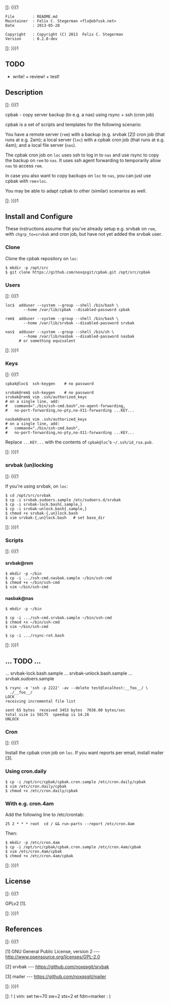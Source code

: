 []: {{{1

    File        : README.md
    Maintainer  : Felix C. Stegerman <flx@obfusk.net>
    Date        : 2013-05-28

    Copyright   : Copyright (C) 2013  Felix C. Stegerman
    Version     : 0.2.0-dev

[]: }}}1

## TODO

  * write! + review! + test!

## Description
[]: {{{1

  cpbak - copy server backup (to e.g. a nas) using rsync + ssh (cron
  job)

  cpbak is a set of scripts and templates for the following scenario:

  You have a remote server (`rem`) with a backup (e.g. srvbak [2])
  cron job (that runs at e.g. 2am); a local server (`loc`) with a
  cpbak cron job (that runs at e.g. 4am); and a local file server
  (`nas`).

  The cpbak cron job on `loc` uses ssh to log in to `nas` and use
  rsync to copy the backup on `rem` to `nas`.  It uses ssh agent
  forwarding to temporarily allow `nas` to access `rem`.

  In case you also want to copy backups on `loc` to `nas`, you can
  just use cpbak with `rem`=`loc`.

  You may be able to adapt cpbak to other (similar) scenarios as well.

[]: }}}1

## Install and Configure

  These instructions assume that you've already setup e.g. srvbak on
  `rem`, with `chgrp_to=srvbak` and cron job, but have not yet added
  the srvbak user.

### Clone

  Clone the cpbak repository on `loc`:

    $ mkdir -p /opt/src
    $ git clone https://github.com/noxqsgit/cpbak.git /opt/src/cpbak

### Users
[]: {{{1

    loc$  adduser --system --group --shell /bin/bash \
            --home /var/lib/cpbak --disabled-password cpbak

    rem$  adduser --system --group --shell /bin/bash \
            --home /var/lib/srvbak --disabled-password srvbak

    nas$  adduser --system --group --shell /bin/sh \
            --home /var/lib/nasbak --disabled-password nasbak
          # or something equivalent

[]: }}}1

### Keys
[]: {{{1

    cpbak@loc$  ssh-keygen    # no password

    srvbak@rem$ ssh-keygen    # no password
    srvbak@rem$ vim .ssh/authorized_keys
    # on a single line, add:
    #   command="./bin/ssh-cmd.bash",no-agent-forwarding,
    #   no-port-forwarding,no-pty,no-X11-forwarding ...KEY...

    nasbak@nas$ vim .ssh/authorized_keys
    # on a single line, add:
    #   command="./bin/ssh-cmd.bash",
    #   no-port-forwarding,no-pty,no-X11-forwarding ...KEY...

  Replace `...KEY...` with the contents of `cpbak@loc`'s
  `~/.ssh/id_rsa.pub`.

[]: }}}1

### srvbak (un)locking
[]: {{{1

  If you're using srvbak, on `loc`:

    $ cd /opt/src/srvbak
    $ cp -i srvbak.sudoers.sample /etc/sudoers.d/srvbak
    $ cp -i srvbak-lock.bash{.sample,}
    $ cp -i srvbak-unlock.bash{.sample,}
    $ chmod +x srvbak-{,un}lock.bash
    $ vim srvbak-{,un}lock.bash   # set base_dir

[]: }}}1

### Scripts
[]: {{{1

#### srvbak@rem

    $ mkdir -p ~/bin
    $ cp -i .../ssh-cmd.nasbak.sample ~/bin/ssh-cmd
    $ chmod +x ~/bin/ssh-cmd
    $ vim ~/bin/ssh-cmd

#### nasbak@nas

    $ mkdir -p ~/bin

    $ cp -i .../ssh-cmd.srvbak.sample ~/bin/ssh-cmd
    $ chmod +x ~/bin/ssh-cmd
    $ vim ~/bin/ssh-cmd

    $ cp -i .../rsync-rot.bash

[]: }}}1

## ... TODO ...

... srvbak-lock.bash.sample
... srvbak-unlock.bash.sample
... srvbak.sudoers.sample


    $ rsync -e 'ssh -p 2222' -av --delete test@localhost:__foo__/ \
      ./__foo__/
    LOCK
    receiving incremental file list

    sent 65 bytes  received 3453 bytes  7036.00 bytes/sec
    total size is 50175  speedup is 14.26
    UNLOCK

### Cron
[]: {{{1

  Install the cpbak cron job on `loc`.  If you want reports per email,
  install mailer [3].

### Using cron.daily

    $ cp -i /opt/src/cpbak/cpbak.cron.sample /etc/cron.daily/cpbak
    $ vim /etc/cron.daily/cpbak
    $ chmod +x /etc/cron.daily/cpbak

### With e.g. cron.4am

  Add the following line to /etc/crontab:

    25 2 * * * root  cd / && run-parts --report /etc/cron.4am

  Then:

    $ mkdir -p /etc/cron.4am
    $ cp -i /opt/src/cpbak/cpbak.cron.sample /etc/cron.4am/cpbak
    $ vim /etc/cron.4am/cpbak
    $ chmod +x /etc/cron.4am/cpbak

[]: }}}1

## License
[]: {{{1

  GPLv2 [1].

[]: }}}1

## References
[]: {{{1

  [1] GNU General Public License, version 2
  --- http://www.opensource.org/licenses/GPL-2.0

  [2] srvbak
  --- https://github.com/noxqsgit/srvbak

  [3] mailer
  --- https://github.com/noxqsgit/mailer

[]: }}}1

[]: ! ( vim: set tw=70 sw=2 sts=2 et fdm=marker : )
